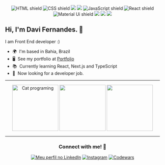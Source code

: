 <div align="center">
  <img src="https://img.shields.io/badge/HTML5-E34F26?style=for-the-badge&logo=html5&logoColor=white" alt="HTML shield">
  <img src="https://img.shields.io/badge/CSS3-1572B6?style=for-the-badge&logo=css3&logoColor=white" alt="CSS shield">
  <img src="https://img.shields.io/badge/sass-CC6699?style=for-the-badge&logo=sass&logoColor=white"/>
  <img src="https://img.shields.io/badge/Tailwind_CSS-38B2AC?style=for-the-badge&logo=tailwind-css&logoColor=white">
  <img src="https://img.shields.io/badge/JavaScript-F7DF1E?style=for-the-badge&logo=javascript&logoColor=black" alt="JavaScript shield">
  <img src="https://img.shields.io/badge/React-20232A?style=for-the-badge&logo=react&logoColor=61DAFB" alt="React shield"/>
  <img src="https://img.shields.io/badge/Material--UI-0081CB?style=for-the-badge&logo=material-ui&logoColor=white" alt="Material Ui shield">
  <img src="https://img.shields.io/badge/firebase-051e34?style=for-the-badge&logo=firebase&logoColor=FFCA28">
  <img src="https://img.shields.io/badge/Java-ED8B00?style=for-the-badge&logo=openjdk&logoColor=white">
  <img src="https://img.shields.io/badge/GitHub-100000?style=for-the-badge&logo=github&logoColor=white">
</div>

## Hi, I'm Davi Fernandes. :wave:
I am Front End developer :)

*   🌍  I'm based in Bahia, Brazil
*   🖥️  See my portfolio at <a target="_blank" rel="noreferrer" href='https://davimgfx.vercel.app/'>Portfolio</a>
*   📚  Currently learning React, Next.js and TypeScript
*   🤝  Now looking for a developer job.

---

<div align='center'>
  <img src="https://media.giphy.com/media/v1.Y2lkPTc5MGI3NjExam9pMGdqZXFmY3BjMGdsY3EzN3JrMXA1dWl3YmR1ZzBweXBwNXJneSZlcD12MV9pbnRlcm5hbF9naWZfYnlfaWQmY3Q9Zw/lJNoBCvQYp7nq/giphy.gif" height="150rem" alt="Cat programing"/>
  <img height="150rem" src="https://github-readme-stats.vercel.app/api/top-langs/?username=davimgfx&layout=compact&theme=dracula&count_private=true&hide_border=true"/>
  <img height="150rem" src="https://github-readme-stats.vercel.app/api?username=davimgfx&theme=dracula&count_private=true&hide_border=true&line_height=20"/>
</div>

---

<div align="center">
  
### Connect with me! 👨‍

</div>

<div align="center">
  <a href="https://www.linkedin.com/in/davifncosta/" target="_blank"><img src="https://img.shields.io/badge/LinkedIn-0077B5?style=for-the-badge&logo=linkedin&logoColor=white" alt="Meu perfil no LinkedIn"></a>
  <a href="https://www.instagram.com/davifn_/" target="_blank"><img src="https://img.shields.io/badge/Instagram-E4405F?style=for-the-badge&logo=instagram&logoColor=white" alt="Instagram"></a>
  <a href="https://www.codewars.com/users/davimgfx2" target="_blank"><img src="https://img.shields.io/badge/Codewars-B1361E?style=for-the-badge&logo=Codewars&logoColor=white" alt="Codewars"></a> 
</div>


